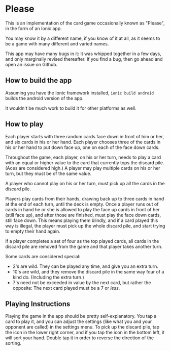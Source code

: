 Please
=================

This is an implementation of the card game occasionally known as "Please", in the form of an Ionic app.

You may know it by a different name, if you know of it at all, as it seems to be a game with many different and varied names.

This app may have many bugs in it: It was whipped together in a few days, and only marginally revised thereafter. If you find
a bug, then go ahead and open an issue on Github.

## How to build the app

Assuming you have the Ionic framework installed, `ionic build android` builds the android version of the app.

It wouldn't be much work to build it for other platforms as well.

## How to play

Each player starts with three random cards face down in front of him or her, and six cards in his or her hand.
Each player chooses three of the cards in his or her hand to put down face up, one on each of the face down cards.

Throughout the game, each player, on his or her turn, needs to play a card with an equal or higher value to the card that
currently tops the discard pile. (Aces are considered high.)
A player may play multiple cards on his or her turn, but they must be of the same value.

A player who cannot play on his or her turn, must pick up all the cards in the discard pile.

Players play cards from their hands, drawing back up to three cards in hand at the end of each turn, until the deck is empty.
Once a player runs out of cards in hand he or she is allowed to play the face up cards in front of her (still face up),
and after those are finished, must play the face down cards, still face down. This means playing them blindly, and if a
card played this way is illegal, the player must pick up the whole discard pile, and start trying to empty their hand
again.

If a player completes a set of four as the top played cards, all cards in the discard pile are removed from the game and
that player takes another turn.

Some cards are considered special:

- 2's are wild. They can be played any time, and give you an extra turn.
- 10's are wild, and they remove the discard pile in the same way four of a kind do. (Including the extra turn.)
- 7's need not be exceeded in value by the next card, but rather the opposite: The next card played must be a 7 or *less*.

## Playing Instructions

Playing the game in the app should be pretty self-explanatory. You tap a card to play it, and you can adjust the settings
(like what you and your opponent are called) in the settings menu. To pick up the discard pile, tap the icon in the lower right corner,
and if you tap the icon in the bottom left, it will sort your hand. Double tap it in order to reverse the direction of the sorting.



